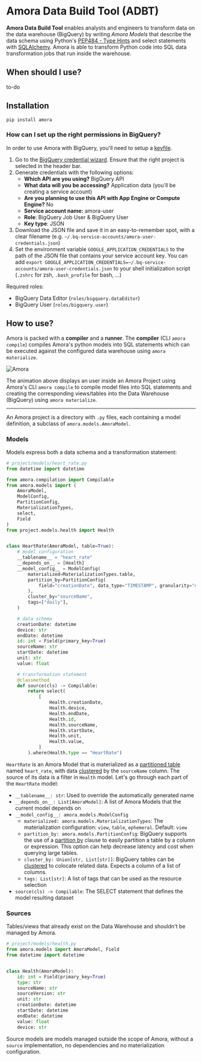 # Amora Data Build Tool (ADBT)

 **Amora Data Build Tool** enables analysts and engineers to transform data on the data warehouse (BigQuery) 
by writing *Amora Models* that describe the data schema using Python's [PEP484 - Type Hints](https://www.python.org/dev/peps/pep-0484/) 
and select statements with [SQLAlchemy](https://github.com/sqlalchemy/sqlalchemy). Amora is able to transform Python 
code into SQL data transformation jobs that run inside the warehouse.

## When should I use? 

to-do 

## Installation

`pip install amora`

### How can I set up the right permissions in BigQuery?

In order to use Amora with BigQuery, you'll need to setup a [keyfile](https://cloud.google.com/iam/docs/reference/rest/v1/projects.serviceAccounts.keys).

1. Go to the [BigQuery credential wizard](https://console.cloud.google.com/apis/credentials/wizard). Ensure that the right project is selected in the header bar.
2. Generate credentials with the following options:
    - **Which API are you using?** BigQuery API
    - **What data will you be accessing?** Application data (you'll be creating a service account)
    - **Are you planning to use this API with App Engine or Compute Engine?** No
    - **Service account name:** amora-user
    - **Role**: BigQuery Job User & BigQuery User
    - **Key type**: JSON
3. Download the JSON file and save it in an easy-to-remember spot, with a clear filename (e.g. `~/.bq-service-accounts/amora-user-credentials.json`)
4. Set the environment variable `GOOGLE_APPLICATION_CREDENTIALS` to the path of the JSON file that contains your service 
   account key. You can add `export GOOGLE_APPLICATION_CREDENTIALS=~/.bq-service-accounts/amora-user-credentials.json` 
   to your shell initialization script (`.zshrc` for zsh, `.bash_profile` for bash, ...)

Required roles:
   
- BigQuery Data Editor (`roles/bigquery.dataEditor`)
- BigQuery User (`roles/bigquery.user`)

## How to use?

Amora is packed with a **compiler** and a **runner**. The **compiler** (CLI `amora compile`) compiles Amora's python 
models into SQL statements which can be executed against the configured data warehouse using `amora materialize`.

![Amora](./docs/static/capture.gif)

The animation above displays an user inside an Amora Project using Amora's CLI `amora compile` to compile model 
files into SQL statements and creating the corresponding views/tables into the Data Warehouse (BigQuery) using `amora materialize`.

----

An Amora project is a directory with `.py` files, each containing a model definition, a subclass of `amora.models.AmoraModel`.

### Models

Models express both a data schema and a transformation statement:


```python
# project/models/heart_rate.py
from datetime import datetime

from amora.compilation import Compilable
from amora.models import (
    AmoraModel,
    ModelConfig,
    PartitionConfig,
    MaterializationTypes,
    select,
    Field   
)
from project.models.health import Health


class HeartRate(AmoraModel, table=True):
    # model configuration
    __tablename__ = "heart_rate"
    __depends_on__ = [Health]
    __model_config__ = ModelConfig(
        materialized=MaterializationTypes.table,
        partition_by=PartitionConfig(
            field="creationDate", data_type="TIMESTAMP", granularity="day"
        ),
        cluster_by="sourceName",
        tags=["daily"],
    )

    # data schema
    creationDate: datetime
    device: str
    endDate: datetime
    id: int = Field(primary_key=True)
    sourceName: str
    startDate: datetime
    unit: str
    value: float

    # transformation statement
    @classmethod
    def source(cls) -> Compilable:
        return select(
            [
                Health.creationDate,
                Health.device,
                Health.endDate,
                Health.id,
                Health.sourceName,
                Health.startDate,
                Health.unit,
                Health.value,
            ]
        ).where(Health.type == "HeartRate")

```

`HeartRate` is an Amora Model that is materialized as a [partitioned table](https://cloud.google.com/bigquery/docs/partitioned-tables) 
named `heart_rate`, with data [clustered](https://cloud.google.com/bigquery/docs/clustered-tables) by the `sourceName` column. 
The source of its data is a filter in `Health` model. Let's go through each part of the `HeartRate` model:

- `__tablename__: str`: Used to override the automatically generated name
- `__depends_on__: List[AmoraModel]`: A list of Amora Models that the current model depends on
- `__model_config__: amora.models.ModelConfig` 
    - `materialized: amora.models.MaterializationTypes`: The materialization configuration: `view`, `table`, `ephemeral`. 
      Default: `view` 
    - `partition_by: amora.models.PartitionConfig`: BigQuery supports the use of a [partition by](https://cloud.google.com/bigquery/docs/partitioned-tables) clause to easily partition 
      a table by a column or expression. This option can help decrease latency and cost when querying large tables.
    - `cluster_by: Union[str, List[str]]`: BigQuery tables can be [clustered](https://cloud.google.com/bigquery/docs/clustered-tables) to colocate related data. Expects a column of a list of columns.
    - `tags: List[str]`: A list of tags that can be used as the resource selection
- `source(cls) -> Compilable`: The SELECT statement that defines the model resulting dataset

### Sources

Tables/views that already exist on the Data Warehouse and shouldn't be managed by Amora. 

```python
# project/models/health.py
from amora.models import AmoraModel, Field
from datetime import datetime


class Health(AmoraModel):
    id: int = Field(primary_key=True)
    type: str
    sourceName: str
    sourceVersion: str
    unit: str
    creationDate: datetime
    startDate: datetime
    endDate: datetime
    value: float
    device: str

```

Source models are models managed outside the scope of Amora, without a `source` implementation, 
no dependencies and no materialization configuration.

